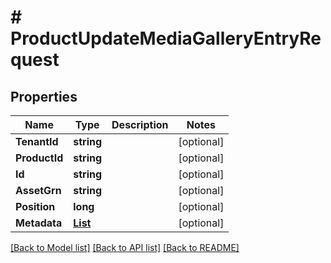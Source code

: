 # # ProductUpdateMediaGalleryEntryRequest


## Properties 


Name | Type | Description | Notes
------------ | ------------- | ------------- | -------------
**TenantId**| **string** |   | [optional]
**ProductId**| **string** |   | [optional]
**Id**| **string** |   | [optional]
**AssetGrn**| **string** |   | [optional]
**Position**| **long** |   | [optional]
**Metadata**| [**List<ProductMediaGalleryEntryMetadata>**](ProductMediaGalleryEntryMetadata.md) |   | [optional]


[[Back to Model list]](../../README.md#models) [[Back to API list]](../../README.md#endpoints) [[Back to README]](../../README.md)


